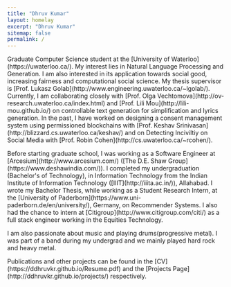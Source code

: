 ```yaml
---
title: "Dhruv Kumar"
layout: homelay
excerpt: "Dhruv Kumar"
sitemap: false
permalink: /
---
```


<p>Graduate Computer Science student at the [University of Waterloo](https://uwaterloo.ca/). My interest lies in Natural Language Processing and Generation. I am also interested in its application towards social good, increasing fairness and computational social science. My thesis supervisor is [Prof. Lukasz Golab](http://www.engineering.uwaterloo.ca/~lgolab/). Currently, I am collaborating closely with [Prof. Olga Vechtomova](http://ov-research.uwaterloo.ca/index.html) and [Prof. Lili Mou](http://lili-mou.github.io/) on controllable text generation for simplification and lyrics generation. In the past, I have worked on designing a consent management system using permissioned blockchains with [Prof. Keshav Srinivasan](http://blizzard.cs.uwaterloo.ca/keshav/) and on Detecting Inciviltiy on Social Media with [Prof. Robin Cohen](http://cs.uwaterloo.ca/~rcohen/).  </p>
<p>Before starting graduate school, I was working as a Software Engineer at [Arcesium](http://www.arcesium.com/) ([The D.E. Shaw Group](https://www.deshawindia.com/)). I completed my undergraduation (Bachelor's of Technology), in Information Technology from the Indian Institute of Information Technology ([IIIT](http://iiita.ac.in/)), Allahabad. I wrote my Bachelor Thesis, while working as a Student Research Intern, at the [University of Paderborn](https://www.uni-paderborn.de/en/university/), Germany, on Recommender Systems. I also had the chance to intern at [Citigroup](http://www.citigroup.com/citi/) as a full stack engineer working in the Equities Technology.</p>
<p>I am also passionate about music and playing drums(progressive metal). I was part of a band during my undergrad and we mainly played hard rock and heavy metal.</p>
<p>Publications and other projects can be found in the [CV](https://ddhruvkr.github.io/Resume.pdf) and the [Projects Page](http://ddhruvkr.github.io/projects/) respectively.</p>